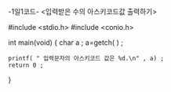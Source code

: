  -1일1코드-
   <입력받은 수의 아스키코드값 출력하기>

#include <stdio.h>
#include <conio.h>
 
int main(void)
 {
    char a ;
    a=getch( ) ;

    printf( " 입력문자의 아스키코드 값은 %d.\n" , a) ;
    return 0 ;
 }